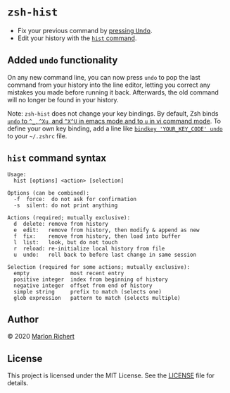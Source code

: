 # `zsh-hist`
* Fix your previous command by [pressing <kbd>Undo</kbd>](#added-undo-functionality).
* Edit your history with the [`hist` command](#hist-command-syntax).

## Added `undo` functionality
On any new command line, you can now press `undo` to pop the last command from your
history into the line editor, letting you correct any mistakes you made before running it back.
Afterwards, the old command will no longer be found in your history.

Note: `zsh-hist` does not change your key bindings. By default, Zsh binds [`undo` to `^_`, `^Xu`,
and `^X^U` in emacs mode and to `u` in vi command mode](
http://zsh.sourceforge.net/Doc/Release/Zsh-Line-Editor.html#index-undo). To define your own
key binding, add a line like [`bindkey 'YOUR_KEY_CODE' undo`](
http://zsh.sourceforge.net/Doc/Release/Zsh-Line-Editor.html#index-bindkey) to your `~/.zshrc` file.

## `hist` command syntax
```
Usage:
  hist [options] <action> [selection]

Options (can be combined):
  -f  force:  do not ask for confirmation
  -s  silent: do not print anything

Actions (required; mutually exclusive):
  d  delete: remove from history
  e  edit:   remove from history, then modify & append as new
  f  fix:    remove from history, then load into buffer
  l  list:   look, but do not touch
  r  reload: re-initialize local history from file
  u  undo:   roll back to before last change in same session

Selection (required for some actions; mutually exclusive):
  empty             most recent entry
  positive integer  index from beginning of history
  negative integer  offset from end of history
  simple string     prefix to match (selects one)
  glob expression   pattern to match (selects multiple)
```

## Author
© 2020 [Marlon Richert](https://github.com/marlonrichert)

## License
This project is licensed under the MIT License. See the
[LICENSE](/marlonrichert/zsh-hist/LICENSE) file for details.

